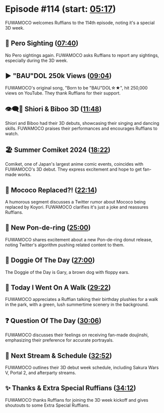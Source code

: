 # Episode #114 (start: [05:17](https://youtu.be/fCp204vSBUw?t=05m17s))

FUWAMOCO welcomes Ruffians to the 114th episode, noting it's a special 3D week.

## 👀 Pero Sighting ([07:40](https://youtu.be/fCp204vSBUw?t=07m40s))

No Pero sightings again. FUWAMOCO asks Ruffians to report any sightings, especially during the 3D week.

## ▶️ "BAU"DOL 250k Views ([09:04](https://youtu.be/fCp204vSBUw?t=09m04s))

FUWAMOCO's original song, "Born to be "BAU"DOL☆★", hit 250,000 views on YouTube. They thank Ruffians for their support.

## 👁‍🗨🗿 Shiori & Biboo 3D ([11:48](https://youtu.be/fCp204vSBUw?t=11m48s))

Shiori and Biboo had their 3D debuts, showcasing their singing and dancing skills. FUWAMOCO praises their performances and encourages Ruffians to watch.

## 🏖️ Summer Comiket 2024 ([18:22](https://youtu.be/fCp204vSBUw?t=18m22s))

Comiket, one of Japan's largest anime comic events, coincides with FUWAMOCO's 3D debut. They express excitement and hope to get fan-made works.

## 🔄 Mococo Replaced?! ([22:14](https://youtu.be/fCp204vSBUw?t=22m14s))

A humorous segment discusses a Twitter rumor about Mococo being replaced by Koyori. FUWAMOCO clarifies it's just a joke and reassures Ruffians.

## 🍩 New Pon-de-ring ([25:00](https://youtu.be/fCp204vSBUw?t=25m00s))

FUWAMOCO shares excitement about a new Pon-de-ring donut release, noting Twitter's algorithm pushing related content to them.

## 🐶 Doggie Of The Day ([27:00](https://youtu.be/fCp204vSBUw?t=27m00s))

The Doggie of the Day is Gary, a brown dog with floppy ears.

## 🚶 Today I Went On A Walk ([29:22](https://youtu.be/fCp204vSBUw?t=29m22s))

FUWAMOCO appreciates a Ruffian talking their birthday plushies for a walk in the park, with a green, lush summertime scenery in the background.

## ❓ Question Of The Day ([30:06](https://youtu.be/fCp204vSBUw?t=30m06s))

FUWAMOCO discusses their feelings on receiving fan-made doujinshi, emphasizing their preference for accurate portrayals.

## 📅 Next Stream & Schedule ([32:52](https://youtu.be/fCp204vSBUw?t=32m52s))

FUWAMOCO outlines their 3D debut week schedule, including Sakura Wars V, Portal 2, and afterparty streams.

## ✨ Thanks & Extra Special Ruffians ([34:12](https://youtu.be/fCp204vSBUw?t=34m12s))

FUWAMOCO thanks Ruffians for joining the 3D week kickoff and gives shoutouts to some Extra Special Ruffians.
